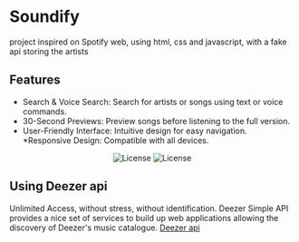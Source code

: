 # Soundify
project inspired on Spotify web, using html, css and javascript, with a fake api storing the artists

## Features
* Search & Voice Search: Search for artists or songs using text or voice commands.
* 30-Second Previews: Preview songs before listening to the full version.
* User-Friendly Interface: Intuitive design for easy navigation.
*Responsive Design: Compatible with all devices.

<p align="center">
  <img alt="License" src="https://i.ibb.co/BqLxwxj/image.png">
  <img alt="License" src="https://i.ibb.co/3pGBdJs/image.png">
</p>

## Using Deezer api
Unlimited Access, without stress, without identification. Deezer Simple API provides a nice set of services to 
build up web applications allowing the discovery of Deezer's music catalogue.
[Deezer api](https://developers.deezer.com/api)


